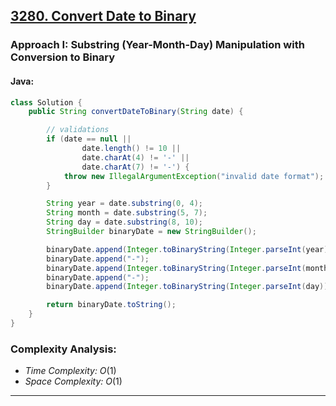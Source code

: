 ## [3280. Convert Date to Binary](https://leetcode.com/problems/convert-date-to-binary/)

### Approach I: Substring (Year-Month-Day) Manipulation with Conversion to Binary

#### Java:
```java
class Solution {
    public String convertDateToBinary(String date) {

        // validations
        if (date == null ||
                date.length() != 10 ||
                date.charAt(4) != '-' ||
                date.charAt(7) != '-') {
            throw new IllegalArgumentException("invalid date format");
        }

        String year = date.substring(0, 4);
        String month = date.substring(5, 7);
        String day = date.substring(8, 10);
        StringBuilder binaryDate = new StringBuilder();

        binaryDate.append(Integer.toBinaryString(Integer.parseInt(year)));
        binaryDate.append("-");
        binaryDate.append(Integer.toBinaryString(Integer.parseInt(month)));
        binaryDate.append("-");
        binaryDate.append(Integer.toBinaryString(Integer.parseInt(day)));

        return binaryDate.toString();
    }
}
```

[//]: # (#### Go:)

[//]: # (```go)

[//]: # (func solution&#40;&#41; {)

[//]: # ()
[//]: # (})

[//]: # (```)

### Complexity Analysis:

- *Time Complexity:* $O(1)$
- *Space Complexity:* $O(1)$


---